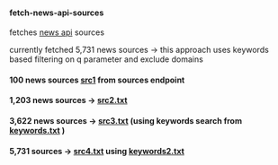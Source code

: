 #### fetch-news-api-sources

fetches [news api](https://newsapi.org/docs/endpoints/sources) sources

currently fetched 5,731 news sources -> this approach uses keywords based filtering on q parameter and exclude domains

#### 100 news sources [src1](https://github.com/Spectre-ak/fetch-news-api-sources/blob/main/sources.csv) from sources endpoint

#### 1,203 news sources -> [src2.txt](https://github.com/Spectre-ak/fetch-news-api-sources/blob/main/src2.txt)

#### 3,622 news sources -> [src3.txt](https://github.com/Spectre-ak/fetch-news-api-sources/blob/main/src3.txt)  (using keywords search from [keywords.txt](https://github.com/Spectre-ak/fetch-news-api-sources/blob/main/keywords.txt) )

#### 5,731 sources -> [src4.txt](https://github.com/Spectre-ak/fetch-news-api-sources/blob/main/src4.txt) using [keywords2.txt](https://github.com/Spectre-ak/fetch-news-api-sources/blob/main/keywords2.txt)
